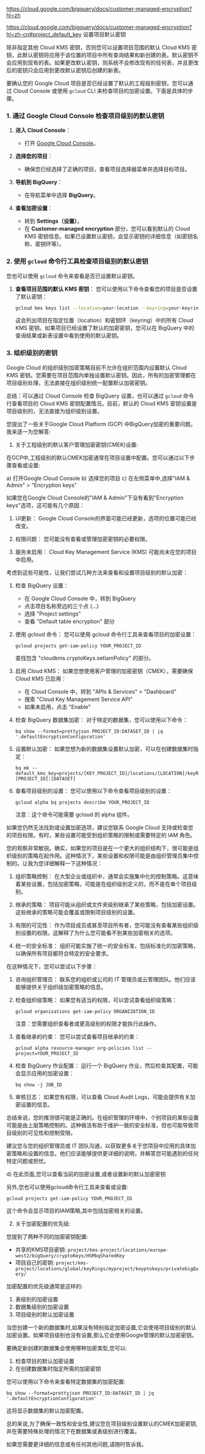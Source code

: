 <https://cloud.google.com/bigquery/docs/customer-managed-encryption?hl=zh>

<https://cloud.google.com/bigquery/docs/customer-managed-encryption?hl=zh-cn#project_default_key>
设置项目默认密钥

除非指定其他 Cloud KMS 密钥，否则您可以设置项目范围的默认 Cloud KMS 密钥，此默认密钥将应用于该位置的项目中所有查询结果和新创建的表。默认密钥不会应用到现有的表。如果更改默认密钥，则系统不会修改现有的任何表，并且更改后的密钥只会应用到更改默认密钥后创建的新表。

要确认您的 Google Cloud 项目是否已经设置了默认的工程级别密钥，您可以通过 Cloud Console 或使用 `gcloud` CLI 来检查项目的加密设置。下面是具体的步骤。

### 1. 通过 Google Cloud Console 检查项目级别的默认密钥

1. **进入 Cloud Console**：
   - 打开 [Google Cloud Console](https://console.cloud.google.com/)。
2. **选择您的项目**：

   - 确保您已经选择了正确的项目，查看项目选择器菜单并选择目标项目。

3. **导航到 BigQuery**：
   - 在导航菜单中选择 **BigQuery**。
4. **查看加密设置**：
   - 转到 **Settings（设置）**。
   - 在 **Customer-managed encryption** 部分，您可以看到默认的 Cloud KMS 密钥信息。如果已设置默认密钥，会显示密钥的详细信息（如密钥名称、密钥环等）。

### 2. 使用 `gcloud` 命令行工具检查项目级别的默认密钥

您也可以使用 `gcloud` 命令来查看是否已设置默认密钥。

1. **查看项目范围的默认 KMS 密钥**：
   您可以使用以下命令查看您的项目是否设置了默认密钥：

   ```bash
   gcloud kms keys list --location=your-location --keyring=your-keyring --project=your-project-id
   ```

   这会列出项目在指定位置（location）和密钥环（keyring）中的所有 Cloud KMS 密钥。如果项目已经设置了默认的加密密钥，您可以在 BigQuery 中的查询结果或新表设置中看到使用的默认密钥。

### 3. 组织级别的密钥

Google Cloud 的组织级别加密策略目前不允许在组织范围内设置默认 Cloud KMS 密钥。您需要在项目范围内单独设置默认密钥。因此，所有的加密管理都在项目级别处理，无法直接在组织级别统一配置默认加密密钥。

总结：可以通过 Cloud Console 检查 BigQuery 设置，也可以通过 `gcloud` 命令行查看项目的 Cloud KMS 密钥配置情况。目前，默认的 Cloud KMS 密钥设置是项目级别的，无法直接为组织级别设置。

您提出了一些关于Google Cloud Platform (GCP) 中BigQuery加密的重要问题。我来逐一为您解答:

1. 关于工程级别的默认客户管理加密密钥(CMEK)设置:

在GCP中,工程级别的默认CMEK加密通常在项目设置中配置。您可以通过以下步骤查看或设置:

a) 打开Google Cloud Console
b) 选择您的项目
c) 在左侧菜单中,选择"IAM & Admin" > "Encryption keys"

如果您在Google Cloud Console的"IAM & Admin"下没有看到"Encryption keys"选项，这可能有几个原因：

1. UI更新：
   Google Cloud Console的界面可能已经更新，选项的位置可能已经改变。

2. 权限问题：
   您可能没有查看或管理加密密钥的必要权限。

3. 服务未启用：
   Cloud Key Management Service (KMS) 可能尚未在您的项目中启用。

考虑到这些可能性，让我们尝试几种方法来查看和设置项目级别的默认加密：

1. 检查 BigQuery 设置：

   - 在 Google Cloud Console 中，转到 BigQuery
   - 点击项目名称旁边的三个点 (...)
   - 选择 "Project settings"
   - 查看 "Default table encryption" 部分

2. 使用 gcloud 命令：
   您可以使用 gcloud 命令行工具来查看项目的加密设置：

   ```
   gcloud projects get-iam-policy YOUR_PROJECT_ID
   ```

   查找包含 "cloudkms.cryptoKeys.setIamPolicy" 的部分。

3. 启用 Cloud KMS：
   如果您想使用客户管理的加密密钥（CMEK），需要确保 Cloud KMS 已启用：

   - 在 Cloud Console 中，转到 "APIs & Services" > "Dashboard"
   - 搜索 "Cloud Key Management Service API"
   - 如果未启用，点击 "Enable"

4. 检查 BigQuery 数据集加密：
   对于特定的数据集，您可以使用以下命令：

   ```
   bq show --format=prettyjson PROJECT_ID:DATASET_ID | jq '.defaultEncryptionConfiguration'
   ```

5. 设置默认加密：
   如果您想为新的数据集设置默认加密，可以在创建数据集时指定：

   ```
   bq mk --default_kms_key=projects/[KEY_PROJECT_ID]/locations/[LOCATION]/keyRings/[KEYRING]/cryptoKeys/[KEY] [PROJECT_ID]:[DATASET]
   ```

6. 查看项目级别的设置：
   您可以使用以下命令查看项目级别的设置：

   ```
   gcloud alpha bq projects describe YOUR_PROJECT_ID
   ```

   注意：这个命令可能需要 gcloud 的 alpha 组件。

如果您仍然无法找到或设置加密选项，建议您联系 Google Cloud 支持或检查您的项目权限。有时，某些设置可能受到组织策略的限制或需要特定的 IAM 角色。

您的观察非常敏锐。确实，如果您的项目是在一个更大的组织结构下，很可能是组织级别的策略在起作用。这种情况下，某些设置和权限可能是由组织管理员集中控制的。让我为您详细解释一下这种情况：

1. 组织策略控制：
   在大型企业或组织中，通常会实施集中化的控制策略。这意味着某些设置，包括加密策略，可能是在组织级别定义的，而不是在单个项目级别。

2. 继承的策略：
   项目可能从组织或文件夹级别继承了某些策略，包括加密设置。这些继承的策略可能会覆盖或限制项目级别的设置。

3. 有限的可见性：
   作为项目成员或甚至项目所有者，您可能没有查看某些组织级别设置的权限。这解释了为什么您可能看不到某些加密相关的选项。

4. 统一的安全标准：
   组织可能实施了统一的安全标准，包括标准化的加密策略，以确保所有项目都符合特定的安全要求。

在这种情况下，您可以尝试以下步骤：

1. 咨询组织管理员：
   联系您的组织或公司的 IT 管理员或云管理团队。他们应该能够提供关于组织级加密策略的信息。

2. 检查组织级策略：
   如果您有适当的权限，可以尝试查看组织级策略：

   ```
   gcloud organizations get-iam-policy ORGANIZATION_ID
   ```

   注意：您需要组织查看者或更高级别的权限才能执行此操作。

3. 查看继承的约束：
   您可以尝试查看项目继承的约束：

   ```
   gcloud alpha resource-manager org-policies list --project=YOUR_PROJECT_ID
   ```

4. 检查 BigQuery 作业配置：
   运行一个 BigQuery 作业，然后检查其配置，可能会显示应用的加密设置：

   ```
   bq show -j JOB_ID
   ```

5. 审核日志：
   如果您有权限，可以查看 Cloud Audit Logs，可能会提供有关加密设置的信息。

总结来说，您的推测很可能是正确的。在组织管理的环境中，个别项目的某些设置可能是由上层策略控制的。这种做法有助于维护一致的安全标准，但也可能导致项目级别的可见性和控制受限。

建议您与您的组织管理员或 IT 团队沟通，以获取更多关于您项目中应用的具体加密策略和设置的信息。他们应该能够提供更详细的说明，并解答您可能遇到的任何特定问题或担忧。

d) 在此页面,您可以查看当前的加密设置,或者设置新的默认加密密钥

另外,您也可以使用gcloud命令行工具来查看或设置:

```
gcloud projects get-iam-policy YOUR_PROJECT_ID
```

这个命令会显示项目的IAM策略,其中包括加密相关的设置。

2. 关于加密配置的优先级:

您提到了两种不同的加密密钥配置:

- 共享的KMS项目密钥: `project/kms-project/locations/europe-west2/bigQuery/cryptoKeys/HSMbqSharedKey`
- 项目自己的密钥: `project/kms-project/locations/global/keyRings/myproject/keyptokeys/privatebigQuery/`

加密配置的优先级通常是这样的:

1. 表级别的加密设置
2. 数据集级别的加密设置
3. 项目级别的默认加密设置

当您创建一个新的数据集时,如果没有特别指定加密设置,它会使用项目级别的默认加密设置。如果项目级别也没有设置,那么它会使用Google管理的默认加密密钥。

要确定新创建的数据集会使用哪种加密类型,您可以:

1. 检查项目的默认加密设置
2. 在创建数据集时指定所需的加密密钥

您可以使用以下命令来查看特定数据集的加密配置:

```
bq show --format=prettyjson PROJECT_ID:DATASET_ID | jq '.defaultEncryptionConfiguration'
```

这将显示数据集的默认加密配置。

总的来说,为了确保一致性和安全性,建议您在项目级别设置默认的CMEK加密密钥,并在需要特殊处理的情况下在数据集或表级别进行覆盖。

如果您需要更详细的信息或有任何其他问题,请随时告诉我。
